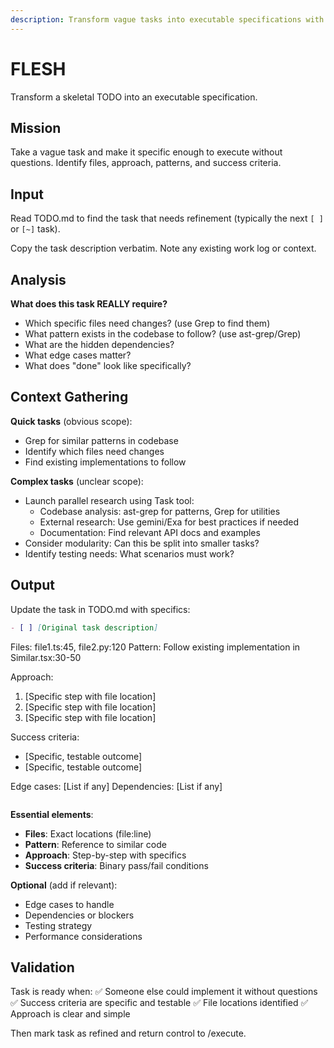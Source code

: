 ```yaml
---
description: Transform vague tasks into executable specifications with specific files, approach, and success criteria
---
```


# FLESH

Transform a skeletal TODO into an executable specification.

## Mission

Take a vague task and make it specific enough to execute without questions. Identify files, approach, patterns, and success criteria.

## Input

Read TODO.md to find the task that needs refinement (typically the next `[ ]` or `[~]` task).

Copy the task description verbatim. Note any existing work log or context.

## Analysis

**What does this task REALLY require?**
- Which specific files need changes? (use Grep to find them)
- What pattern exists in the codebase to follow? (use ast-grep/Grep)
- What are the hidden dependencies?
- What edge cases matter?
- What does "done" look like specifically?

## Context Gathering

**Quick tasks** (obvious scope):
- Grep for similar patterns in codebase
- Identify which files need changes
- Find existing implementations to follow

**Complex tasks** (unclear scope):
- Launch parallel research using Task tool:
  - Codebase analysis: ast-grep for patterns, Grep for utilities
  - External research: Use gemini/Exa for best practices if needed
  - Documentation: Find relevant API docs and examples
- Consider modularity: Can this be split into smaller tasks?
- Identify testing needs: What scenarios must work?

## Output

Update the task in TODO.md with specifics:

```markdown
- [ ] [Original task description]
  ```
  Files: file1.ts:45, file2.py:120
  Pattern: Follow existing implementation in Similar.tsx:30-50

  Approach:
  1. [Specific step with file location]
  2. [Specific step with file location]
  3. [Specific step with file location]

  Success criteria:
  - [Specific, testable outcome]
  - [Specific, testable outcome]

  Edge cases: [List if any]
  Dependencies: [List if any]
  ```
```

**Essential elements**:
- **Files**: Exact locations (file:line)
- **Pattern**: Reference to similar code
- **Approach**: Step-by-step with specifics
- **Success criteria**: Binary pass/fail conditions

**Optional** (add if relevant):
- Edge cases to handle
- Dependencies or blockers
- Testing strategy
- Performance considerations

## Validation

Task is ready when:
✅ Someone else could implement it without questions
✅ Success criteria are specific and testable
✅ File locations identified
✅ Approach is clear and simple

Then mark task as refined and return control to /execute.
